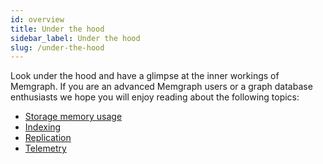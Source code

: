 ```yaml
---
id: overview
title: Under the hood
sidebar_label: Under the hood
slug: /under-the-hood
---
```


Look under the hood and have a glimpse at the inner workings of Memgraph. If you
are an advanced Memgraph users or a graph database enthusiasts we hope you will
enjoy reading about the following topics:

  * [Storage memory usage](storage.md)
  * [Indexing](indexing.md)
  * [Replication](replication.md)
  * [Telemetry](telemetry.md)